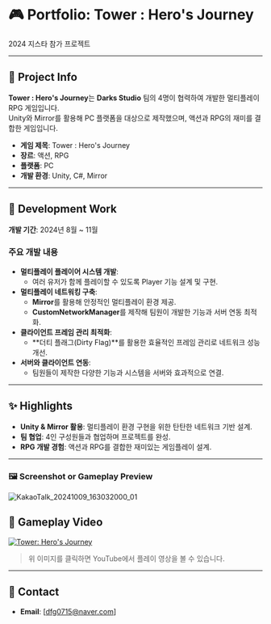 # 🎮 Portfolio: **Tower : Hero's Journey**  
2024 지스타 참가 프로젝트

---

## 📝 Project Info  
**Tower : Hero's Journey**는 **Darks Studio** 팀의 4명이 협력하여 개발한 멀티플레이 RPG 게임입니다.  
Unity와 Mirror를 활용해 PC 플랫폼을 대상으로 제작했으며, 액션과 RPG의 재미를 결합한 게임입니다.

- **게임 제목**: Tower : Hero's Journey  
- **장르**: 액션, RPG  
- **플랫폼**: PC  
- **개발 환경**: Unity, C#, Mirror  

---

## 💼 Development Work  
**개발 기간**: 2024년 8월 ~ 11월  

### 주요 개발 내용  
- **멀티플레이 플레이어 시스템 개발**:  
  - 여러 유저가 함께 플레이할 수 있도록 Player 기능 설계 및 구현.
- **멀티플레이 네트워킹 구축**:  
  - **Mirror**를 활용해 안정적인 멀티플레이 환경 제공.
  - **CustomNetworkManager**를 제작해 팀원이 개발한 기능과 서버 연동 최적화.
- **클라이언트 프레임 관리 최적화**:  
  - **더티 플래그(Dirty Flag)**를 활용한 효율적인 프레임 관리로 네트워크 성능 개선.  
- **서버와 클라이언트 연동**:  
  - 팀원들이 제작한 다양한 기능과 시스템을 서버와 효과적으로 연결.

---

## ✨ Highlights  
- **Unity & Mirror 활용**: 멀티플레이 환경 구현을 위한 탄탄한 네트워크 기반 설계.  
- **팀 협업**: 4인 구성원들과 협업하며 프로젝트를 완성.  
- **RPG 개발 경험**: 액션과 RPG를 결합한 재미있는 게임플레이 설계.

---

### 🖼️ Screenshot or Gameplay Preview  

![KakaoTalk_20241009_163032000_01](https://github.com/user-attachments/assets/4ca50f1d-0a07-4634-944b-259266e4c278)

## 🎥 Gameplay Video  
[![Tower: Hero's Journey](https://img.youtube.com/vi/eC9Pj--PPlM/0.jpg)](https://youtu.be/eC9Pj--PPlM)  
> 위 이미지를 클릭하면 YouTube에서 플레이 영상을 볼 수 있습니다.

---

## 📧 Contact  
- **Email**: [dfg0715@naver.com]
